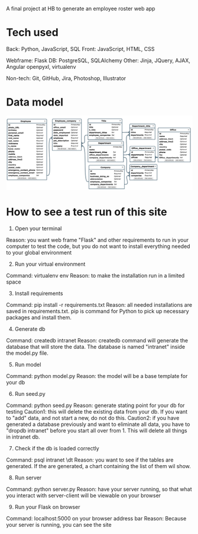 A final project at HB to generate an employee roster web app

# Tech used
Back: Python, JavaScript, SQL
Front: JavaScript, HTML, CSS

Webframe: Flask
DB: PostgreSQL, SQLAlchemy
Other: Jinja, JQuery, AJAX, Angular
openpyxl, virtualenv

Non-tech:
Git, GitHub, Jira, Photoshop, Illustrator

# Data model
![Alt text](/static/img/model.jpg?raw=true "Optional Title")

# How to see a test run of this site

1. Open your terminal

Reason: you want web frame "Flask" and other requirements to run in your computer to test the code, but you do not want to install everything needed to your global environment

2. Run your virtual environment

Command: virtualenv env
Reason: to make the installation run in a limited space

3. Install requirements

Command: pip install -r requirements.txt
Reason: all needed installations are saved in requirements.txt. pip is command for Python to pick up necessary packages and install them.

4. Generate db

Command: createdb intranet
Reason: createdb command will generate the database that will store the data. The database is named "intranet" inside the model.py file. 

5. Run model

Command: python model.py
Reason: the model will be a base template for your db

6. Run seed.py

Command: python seed.py
Reason: generate stating point for your db for testing
Caution1: this will delete the existing data from your db. If you want to "add" data, and not start a new, do not do this.
Caution2: if you have generated a database previously and want to eliminate all data, you have to "dropdb intranet" before you start all over from 1. This will delete all things in intranet db.

7. Check if the db is loaded correctly

Command: psql intranet
         \dt
Reason: you want to see if the tables are generated. If the are generated, a chart containing the list of them wil show.

8. Run server

Command: python server.py
Reason: have your server running, so that what you interact with server-client will be viewable on your browser

9. Run your Flask on browser

Command: localhost:5000 on your browser address bar
Reason: Because your server is running, you can see the site

